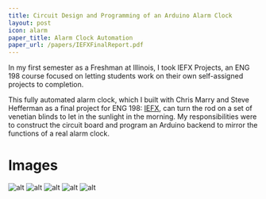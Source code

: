 ```yaml
---
title: Circuit Design and Programming of an Arduino Alarm Clock
layout: post
icon: alarm
paper_title: Alarm Clock Automation
paper_url: /papers/IEFXFinalReport.pdf
---
```


In my first semester as a Freshman at Illinois, I took IEFX Projects, an ENG 198 course focused on letting students work on their own self-assigned projects to completion.

This fully automated alarm clock, which I built with Chris Marry and Steve Hefferman as a final project for ENG 198: [IEFX](http://iefx.engineering.illinois.edu/), can turn the rod on a set of venetian blinds to let in the sunlight in the morning. My responsibilities were to construct the circuit board and program an Arduino backend to mirror the functions of a real alarm clock.

# Images

![alt](http://40.media.tumblr.com/3f820ef3d4243287a194e5da9576984f/tumblr_mxarj0YPJV1t5d2z2o4_r1_1280.png)
![alt](http://40.media.tumblr.com/7992831c4437075649ecb0b1d82d26b4/tumblr_mxarj0YPJV1t5d2z2o5_r1_1280.png)
![alt](http://40.media.tumblr.com/4d95e864696b421e8f13b359631a7c8c/tumblr_mxarj0YPJV1t5d2z2o2_1280.jpg)
![alt](http://40.media.tumblr.com/e721dafda2c159b1468881a360d14aab/tumblr_mxarj0YPJV1t5d2z2o1_1280.jpg)
![alt](http://40.media.tumblr.com/bbd519f20ef03f8a2f32c80e62d0f364/tumblr_mxarj0YPJV1t5d2z2o3_1280.jpg)
